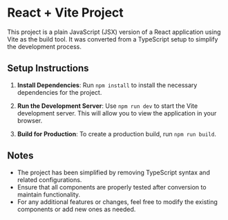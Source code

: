 # React + Vite Project

This project is a plain JavaScript (JSX) version of a React application using Vite as the build tool. It was converted from a TypeScript setup to simplify the development process.

## Setup Instructions

1. **Install Dependencies**: Run `npm install` to install the necessary dependencies for the project.

2. **Run the Development Server**: Use `npm run dev` to start the Vite development server. This will allow you to view the application in your browser.

3. **Build for Production**: To create a production build, run `npm run build`.

## Notes

- The project has been simplified by removing TypeScript syntax and related configurations.
- Ensure that all components are properly tested after conversion to maintain functionality.
- For any additional features or changes, feel free to modify the existing components or add new ones as needed.